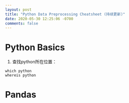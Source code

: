 ```yaml
---
layout: post
title: "Python Data Preprocessing Cheatsheet (持续更新)"
date: 2020-05-30 12:25:06 -0700
comments: false
---
```


Python Basics
============
1. 查找python所在位置：
```
which python
whereis python
```

Pandas
===============


